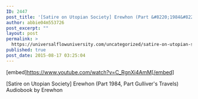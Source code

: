 ```yaml
---
ID: 2447
post_title: '[Satire on Utopian Society] Erewhon (Part &#8220;1984&#8221;, Part &#8220;Gulliver&#8217;s Travels&#8221;) Audiobook'
author: abbie04m553726
post_excerpt: ""
layout: post
permalink: >
  https://universalflowuniversity.com/uncategorized/satire-on-utopian-society-erewhon-part-1984-part-gullivers-travels-audiobook/
published: true
post_date: 2015-08-17 03:25:04
---
```

[embed]https://www.youtube.com/watch?v=C_RgnXi4AmM[/embed]<br>
<p>[Satire on Utopian Society] Erewhon (Part 1984, Part Gulliver's Travels) Audiobook by Erewhon</p>